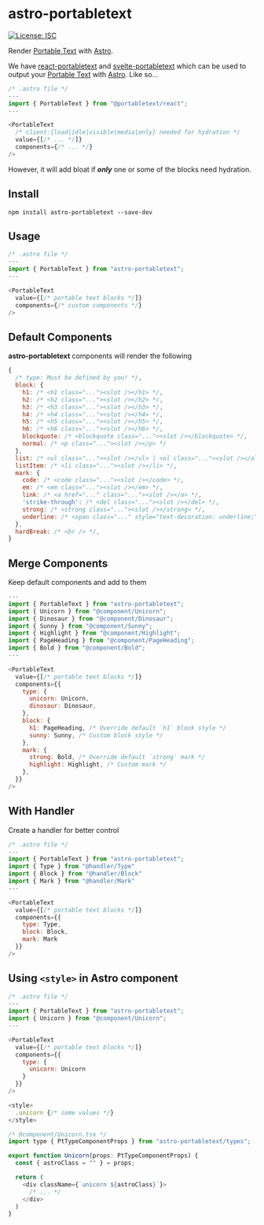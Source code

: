 # astro-portabletext

[![License: ISC](https://img.shields.io/badge/License-ISC-green.svg)](https://opensource.org/licenses/ISC)

Render [Portable Text](https://portabletext.org/) with [Astro](https://astro.build/).

We have [react-portabletext](https://github.com/portabletext/react-portabletext) and [svelte-portabletext](https://github.com/portabletext/svelte-portabletext) which can be used to output your [Portable Text](https://github.com/portabletext/portabletext) with [Astro](https://astro.build/). Like so...

```js
/* .astro file */
---
import { PortableText } from "@portabletext/react";
---

<PortableText
  /* client:{load|idle|visible|media|only} needed for hydration */
  value={[/* ... */]}
  components={/* ... */}
/>
```

However, it will add bloat if **_only_** one or some of the blocks  need hydration.



## Install
```
npm install astro-portabletext --save-dev
```

## Usage
```js
/* .astro file */
---
import { PortableText } from "astro-portabletext";
---

<PortableText 
  value={[/* portable text blocks */]} 
  components={/* custom components */}
/>
```

## Default Components
**astro-portabletext** components will render the following
```js
{
  /* type: Must be defined by you! */,
  block: {
    h1: /* <h1 class="..."><slot /></h1> */,
    h2: /* <h2 class="..."><slot /></h2> */,
    h3: /* <h3 class="..."><slot /></h3> */,
    h4: /* <h4 class="..."><slot /></h4> */,
    h5: /* <h5 class="..."><slot /></h5> */,
    h6: /* <h6 class="..."><slot /></h6> */,
    blockquote: /* <blockquote class="..."><slot /></blockquote> */,
    normal: /* <p class="..."><slot /></p> */
  },
  list: /* <ul class="..."><slot /></ul> | <ol class="..."><slot /></ol>*/,
  listItem: /* <li class="..."><slot /></li> */,
  mark: {
    code: /* <code class="..."><slot /></code> */,
    em: /* <em class="..."><slot /></em> */,
    link: /* <a href="..." class="..."><slot /></a> */,
    'strike-through': /* <del class="..."><slot /></del> */,
    strong: /* <strong class="..."><slot /></strong> */,
    underline: /* <span class="..." style="text-decoration: underline;"><slot /></span> */
  },
  hardBreak: /* <br /> */,
}
```

## Merge Components

Keep default components and add to them
```js
---
import { PortableText } from "astro-portabletext";
import { Unicorn } from "@component/Unicorn";
import { Dinosaur } from "@component/Dinosaur";
import { Sunny } from "@component/Sunny";
import { Highlight } from "@component/Highlight";
import { PageHeading } from "@component/PageHeading";
import { Bold } from "@component/Bold";
---

<PortableText 
  value={[/* portable text blocks */]}
  components={{
    type: {
      unicorn: Unicorn,
      dinosaur: Dinosaur,
    },
    block: {
      h1: PageHeading, /* Override default `h1` block style */
      sunny: Sunny, /* Custom block style */
    },
    mark: {
      strong: Bold, /* Override default `strong` mark */
      highlight: Highlight, /* Custom mark */
    },
  }}
/>
```

## With Handler

Create a handler for better control
```js
/* .astro file */
---
import { PortableText } from "astro-portabletext";
import { Type } from "@handler/Type"
import { Block } from "@handler/Block"
import { Mark } from "@handler/Mark"
---

<PortableText 
  value={[/* portable text blocks */]}
  components={{
    type: Type,
    block: Block,
    mark: Mark
  }}
/>
```

## Using `<style>` in Astro component
```js
/* .astro file */
---
import { PortableText } from "astro-portabletext";
import { Unicorn } from "@component/Unicorn";
---

<PortableText 
  value={[/* portable text blocks */]} 
  components={{
    type: {
      unicorn: Unicorn
    }
  }}
/>

<style>
  .unicorn {/* some values */}
</style>
```

```js
/* @component/Unicorn.tsx */
import type { PtTypeComponentProps } from "astro-portabletext/types";

export function Unicorn(props: PtTypeComponentProps) {
  const { astroClass = "" } = props;

  return (
    <div className={`unicorn ${astroClass}`}>
      /* ... */
    </div>
  )
}
```